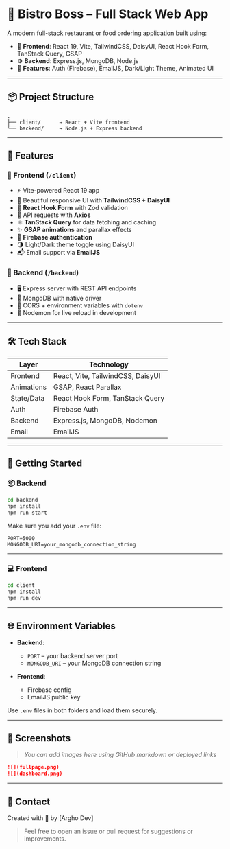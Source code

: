 
# 🧩 Bistro Boss – Full Stack Web App

A modern full-stack restaurant or food ordering application built using:

- 🧠 **Frontend**: React 19, Vite, TailwindCSS, DaisyUI, React Hook Form, TanStack Query, GSAP
- ⚙️ **Backend**: Express.js, MongoDB, Node.js
- 🔐 **Features**: Auth (Firebase), EmailJS, Dark/Light Theme, Animated UI

---

## 📦 Project Structure

```
.
├── client/      → React + Vite frontend
└── backend/     → Node.js + Express backend
```

---

## 🚀 Features

### 🔹 Frontend (`/client`)
- ⚡ Vite-powered React 19 app
- 🎨 Beautiful responsive UI with **TailwindCSS + DaisyUI**
- 🔄 **React Hook Form** with Zod validation
- 📡 API requests with **Axios**
- ⚛️ **TanStack Query** for data fetching and caching
- ✨ **GSAP animations** and parallax effects
- 🔐 **Firebase authentication**
- 🌗 Light/Dark theme toggle using DaisyUI
- 📬 Email support via **EmailJS**

### 🔹 Backend (`/backend`)
- 🖥️ Express server with REST API endpoints
- 💾 MongoDB with native driver
- 🔐 CORS + environment variables with `dotenv`
- 🔄 Nodemon for live reload in development

---

## 🛠️ Tech Stack

| Layer      | Technology                          |
|------------|--------------------------------------|
| Frontend   | React, Vite, TailwindCSS, DaisyUI    |
| Animations | GSAP, React Parallax                 |
| State/Data | React Hook Form, TanStack Query      |
| Auth       | Firebase Auth                        |
| Backend    | Express.js, MongoDB, Nodemon         |
| Email      | EmailJS                              |

---

## 📂 Getting Started

### 📦 Backend

```bash
cd backend
npm install
npm run start
```

Make sure you add your `.env` file:
```env
PORT=5000
MONGODB_URI=your_mongodb_connection_string
```

---

### 💻 Frontend

```bash
cd client
npm install
npm run dev
```

---

## 🌐 Environment Variables

- **Backend**:
  - `PORT` – your backend server port
  - `MONGODB_URI` – your MongoDB connection string

- **Frontend**:
  - Firebase config
  - EmailJS public key

Use `.env` files in both folders and load them securely.

---

## 📸 Screenshots

> _You can add images here using GitHub markdown or deployed links_
```md
![](fullpage.png)
![](dashboard.png)
```

---

## 📮 Contact

Created with 💙 by [Argho Dev]

> Feel free to open an issue or pull request for suggestions or improvements.
